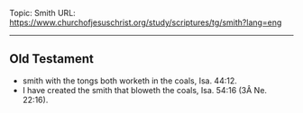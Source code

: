 Topic: Smith
URL: https://www.churchofjesuschrist.org/study/scriptures/tg/smith?lang=eng

---

## Old Testament

- smith with the tongs both worketh in the coals, Isa. 44:12.
- I have created the smith that bloweth the coals, Isa. 54:16 (3Â Ne. 22:16).

